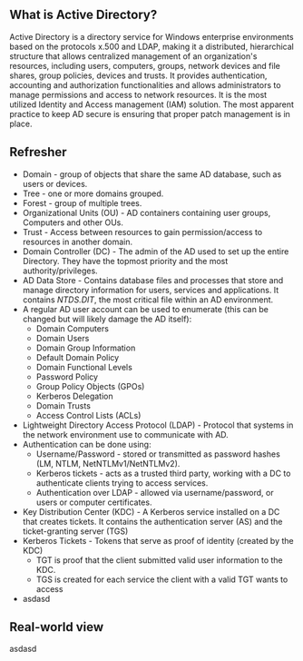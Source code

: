 ## What is Active Directory?

Active Directory is a directory service for Windows enterprise environments based on the protocols x.500 and LDAP, making it a distributed, hierarchical structure that allows centralized management of an organization's resources, including users, computers, groups, network devices and file shares, group policies, devices and trusts. It provides authentication, accounting and authorization functionalities and allows administrators to manage permissions and access to network resources. It is the most utilized Identity and Access management (IAM) solution.
The most apparent practice to keep AD secure is ensuring that proper patch management is in place.

## Refresher

- Domain - group of objects that share the same AD database, such as users or devices.
- Tree - one or more domains grouped.
- Forest - group of multiple trees.
- Organizational Units (OU) - AD containers containing user groups, Computers and other OUs.
- Trust - Access between resources to gain permission/access to resources in another domain.
- Domain Controller (DC) - The admin of the AD used to set up the entire Directory. They have the topmost priority and the most authority/privileges.
- AD Data Store - Contains database files and processes that store and manage directory information for users, services and applications. It contains _NTDS.DIT_, the most critical file within an AD environment.
- A regular AD user account can be used to enumerate (this can be changed but will likely damage the AD itself):
	- Domain Computers
	- Domain Users
	- Domain Group Information
	- Default Domain Policy
	- Domain Functional Levels
	- Password Policy
	- Group Policy Objects (GPOs)
	- Kerberos Delegation
	- Domain Trusts
	- Access Control Lists (ACLs)
- Lightweight Directory Access Protocol (LDAP) - Protocol that systems in the network environment use to communicate with AD.
- Authentication can be done using:
	- Username/Password - stored or transmitted as password hashes (LM, NTLM, NetNTLMv1/NetNTLMv2).
	- Kerberos tickets - acts as a trusted third party, working with a DC to authenticate clients trying to access services.
	- Authentication over LDAP - allowed via username/password, or users or computer certificates.
- Key Distribution Center (KDC) - A Kerberos service installed on a DC that creates tickets. It contains the authentication server (AS) and the ticket-granting server (TGS)
- Kerberos Tickets - Tokens that serve as proof of identity (created by the KDC)
	- TGT is proof that the client submitted valid user information to the KDC.
	- TGS is created for each service the client with a valid TGT wants to access
- asdasd

## Real-world view

asdasd
